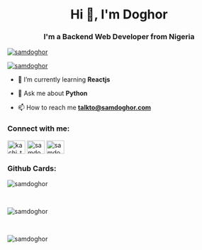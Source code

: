 <h1 align="center">Hi 👋, I'm Doghor</h1>
<h3 align="center">I'm a Backend Web Developer from Nigeria</h3>
<!--
<p align="left"> <img src="https://komarev.com/ghpvc/?username=samdoghor&label=Profile%20views&color=274472&style=for-the-badge" alt="samdoghor" /> </p>
<p align="left"> <a href="https://github.com/ryo-ma/github-profile-trophy"><img src="https://github-profile-trophy.vercel.app/?username=samdoghor" alt="samdoghor" /></a> </p>
-->
<p align="left"> <a href="https://twitter.com/samdoghor" target="blank"><img src="https://img.shields.io/twitter/follow/samdoghor?color=%23111111&logo=twitter&style=for-the-badge" alt="samdoghor" /></a> </p>

<p align="left"> <a href="https://stackoverflow.com/users/11887267/doghor-samuel" target="blank"><img src="https://img.shields.io/stackexchange/stackoverflow/r/11887267?color=%23111111&logo=stackoverflow&style=for-the-badge" alt="samdoghor" /></a> </p>

- 🌱 I’m currently learning **Reactjs**

- 💬 Ask me about **Python**

- 📫 How to reach me **talkto@samdoghor.com**

<h3 align="left">Connect with me:</h3>
<p align="left">
<a href="https://instagram.com/samdoghor" target="blank"><img align="center" src="https://raw.githubusercontent.com/rahuldkjain/github-profile-readme-generator/master/src/images/icons/Social/instagram.svg" alt="kachi_the_human" height="30" width="40" /></a>
<a href="https://twitter.com/samdoghor" target="blank"><img align="center" src="https://raw.githubusercontent.com/rahuldkjain/github-profile-readme-generator/master/src/images/icons/Social/twitter.svg" alt="samdoghor" height="30" width="40" /></a>
<a href="https://linkedin.com/in/samdoghor" target="blank"><img align="center" src="https://raw.githubusercontent.com/rahuldkjain/github-profile-readme-generator/master/src/images/icons/Social/linked-in-alt.svg" alt="samdoghor" height="30" width="40" /></a>
</p>

<h3 align="left">Github Cards:</h3>
<p><img align="center" src="https://github-readme-stats.vercel.app/api/top-langs?username=samdoghor&show_icons=true&locale=en&layout=compact" alt="samdoghor" /></p> <br/>
<p><img align="center" src="https://github-readme-stats.vercel.app/api?username=samdoghor&show_icons=true&locale=en" alt="samdoghor" /></p> <br/>
<p><img align="center" src="https://github-readme-streak-stats.herokuapp.com/?user=samdoghor&" alt="samdoghor" /></p>

<!--
**samdoghor/samdoghor** is a ✨ _special_ ✨ repository because its `README.md` (this file) appears on your GitHub profile.

Here are some ideas to get you started:

- 🔭 I’m currently working on ...
- 🌱 I’m currently learning ...
- 👯 I’m looking to collaborate on ...
- 🤔 I’m looking for help with ...
- 💬 Ask me about ...
- 📫 How to reach me: ...
- 😄 Pronouns: ...
- ⚡ Fun fact: ...
-->
